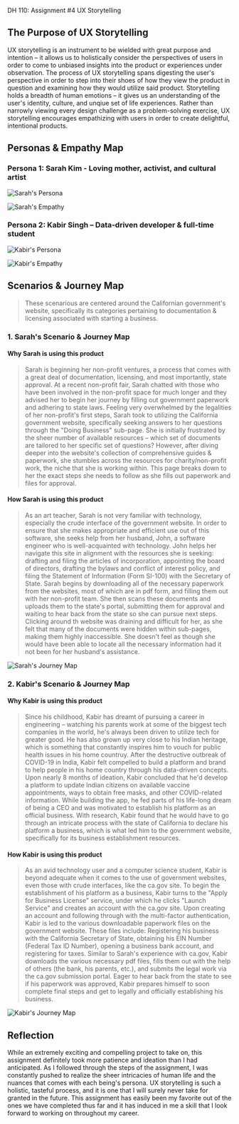 DH 110: Assignment #4
UX Storytelling

## The Purpose of UX Storytelling
UX storytelling is an instrument to be wielded with great purpose and intention – it allows us to holistically consider the perspectives of users in order to come to unbiased insights into the product or experiences under observation. The process of UX storytelling spans digesting the user's perspective in order to step into their shoes of how they view the product in question and examining how they would utilize said product. Storytelling holds a breadth of human emotions – it gives us an understanding of the user's identity, culture, and unqiue set of life experiences. Rather than narrowly viewing every design challenge as a problem-solving exercise, UX storytelling encourages empathizing with users in order to create delightful, intentional products. 

## Personas & Empathy Map

### Persona 1: Sarah Kim - Loving mother, activist, and cultural artist

![Sarah's Persona](persona01.jpg)

![Sarah's Empathy](empathymap01.jpg)

### Persona 2: Kabir Singh – Data-driven developer & full-time student

![Kabir's Persona](persona02.jpg)

![Kabir's Empathy](empathymap02.jpg)


## Scenarios & Journey Map
> These scenarious are centered around the Californian government's website, specifically its categories pertaining to documentation & licensing associated with starting a business.

### 1. Sarah's Scenario & Journey Map
#### Why Sarah is using this product

> Sarah is beginning her non-profit ventures, a process that comes with a great deal of documentation, licensing, and most importantly, state approval. At a recent non-profit fair, Sarah chatted with those who have been involved in the non-profit space for much longer and they advised her to begin her journey by filling out government paperwork and adhering to state laws. Feeling very overwhelmed by the legalities of her non-profit's first steps, Sarah took to utilizing the California government website, specifically seeking answers to her questions through the "Doing Business" sub-page. She is initially frustrated by the sheer number of available resources – which set of documents are tailored to her specific set of questions? However, after diving deeper into the website's collection of comprehensive guides & paperwork, she stumbles across the resources for charity/non-profit work, the niche that she is working within. This page breaks down to her the exact steps she needs to follow as she fills out paperwork and files for approval.

#### How Sarah is using this product
> As an art teacher, Sarah is not very familiar with technology, especially the crude interface of the government website. In order to ensure that she makes appropriate and efficient use out of this software, she seeks help from her husband, John, a software engineer who is well-acquainted with technology. John helps her navigate this site in alignment with the resources she is seeking: drafting and filing the articles of incorporation, appointing the board of directors, drafting the bylaws and conflict of interest policy, and filing the Statement of Information (Form SI-100) with the Secretary of State. Sarah begins by downloading all of the necessary paperwork from the websites, most of which are in pdf form, and filling them out with her non-profit team. She then scans these documents and uploads them to the state's portal, submitting them for approval and waiting to hear back from the state so she can pursue next steps. Clicking around th website was draining and difficult for her, as she felt that many of the documents were hidden within sub-pages, making them highly inaccessible. She doesn't feel as though she would have been able to locate all the necessary information had it not been for her husband's assistance. 

![Sarah's Journey Map](journeymap01.jpg)

### 2. Kabir's Scenario & Journey Map
#### Why Kabir is using this product
> Since his childhood, Kabir has dreamt of pursuing a career in engineering – watching his parents work at some of the biggest tech companies in the world, he's always been driven to utilize tech for greater good. He has also grown up very close to his Indian heritage, which is something that constantly inspires him to vouch for public health issues in his home countruy. After the destructive outbreak of COVID-19 in India, Kabir felt compelled to build a platform and brand to help people in his home country through his data-driven concepts. Upon nearly 8 months of ideation, Kabir concluded that he'd develop a platform to update Indian citizens on available vaccine appointments, ways to obtain free masks, and other COVID-related information. While building the app, he fed parts of his life-long dream of being a CEO and was motivated to establish his platform as an official business. With research, Kabir found that he would have to go through an intricate process with the state of California to declare his platform a business, which is what led him to the government website, specifically for its business establishment resources.

#### How Kabir is using this product
> As an avid technology user and a computer science student, Kabir is beyond adequate when it comes to the use of government websites, even those with crude interfaces, like the ca.gov site. To begin the establishment of his platform as a business, Kabir turns to the "Apply for Business License" service, under which he clicks "Launch Service" and creates an account with the ca.gov site. Upon creating an account and following through with the multi-factor authentication, Kabir is led to the various downloadable paperwork files on the government website. These files include: Registering his business with the California Secretary of State, obtaining his EIN Number (Federal Tax ID Number), opening a business bank account, and registering for taxes. Similar to Sarah's experience with ca.gov, Kabir downloads the various necessary pdf files, fills them out with the help of others (the bank, his parents, etc.), and submits the legal work via the ca.gov submission portal. Eager to hear back from the state to see if his paperwork was approved, Kabir prepares himself to soon complete final steps and get to legally and officially establishing his business.

![Kabir's Journey Map](x)


## Reflection
While an extremely exciting and compelling project to take on, this assignment definitely took more patience and ideation than I had anticipated. As I followed through the steps of the assignment, I was constantly pushed to realize the sheer intricacies of human life and the nuances that comes with each being's persona. UX storytelling is such a holistic, tasteful process, and it is one that I will surely never take for granted in the future. This assignment has easily been my favorite out of the ones we have completed thus far and it has induced in me a skill that I look forward to working on throughout my career.
